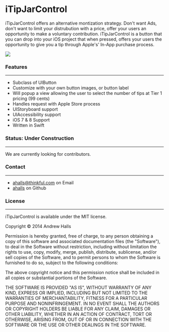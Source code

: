 iTipJarControl
==============

iTipJarControl offers an alternative montization strategy.  Don't want Ads, don't want to limit your distrubution with a price, offer your users an opportunity to make a voluntary contribution.  iTipJarControl is a button that you can drop into your iOS project that when pressed, offers your users the opportunity to give you a tip through Apple's' In-App purchase process.


![](https://raw.github.com/thinkful/iTipJarControl/master/ArtWork/tipjar.jpg)


### Features

---

* Subclass of UIButton
* Customize with your own button images, or button label
* Will popup a view allowing the user to select the number of tips at Tier 1 pricing (99 cents)
* Handles request with Apple Store process
* UIStoryboard support
* UIAccessibility support
* iOS 7 & 8 Support
* Written in Swift

### Status: Under Construction

---
We are currently looking for contributors.  


### Contact

---

* [ahalls@thinkful.com](mailto:ahalls@thinkful.com) on Email
* [ahalls](https://github.com/ahalls) on Github

### License

---

iTipJarControl is available under the MIT license.

Copyright © 2014 Andrew Halls

Permission is hereby granted, free of charge, to any person obtaining a copy of this software and associated documentation files (the "Software"), to deal in the Software without restriction, including without limitation the rights to use, copy, modify, merge, publish, distribute, sublicense, and/or sell copies of the Software, and to permit persons to whom the Software is furnished to do so, subject to the following conditions:

The above copyright notice and this permission notice shall be included in all copies or substantial portions of the Software.

THE SOFTWARE IS PROVIDED "AS IS", WITHOUT WARRANTY OF ANY KIND, EXPRESS OR IMPLIED, INCLUDING BUT NOT LIMITED TO THE WARRANTIES OF MERCHANTABILITY, FITNESS FOR A PARTICULAR PURPOSE AND NONINFRINGEMENT. IN NO EVENT SHALL THE AUTHORS OR COPYRIGHT HOLDERS BE LIABLE FOR ANY CLAIM, DAMAGES OR OTHER LIABILITY, WHETHER IN AN ACTION OF CONTRACT, TORT OR OTHERWISE, ARISING FROM, OUT OF OR IN CONNECTION WITH THE SOFTWARE OR THE USE OR OTHER DEALINGS IN THE SOFTWARE.